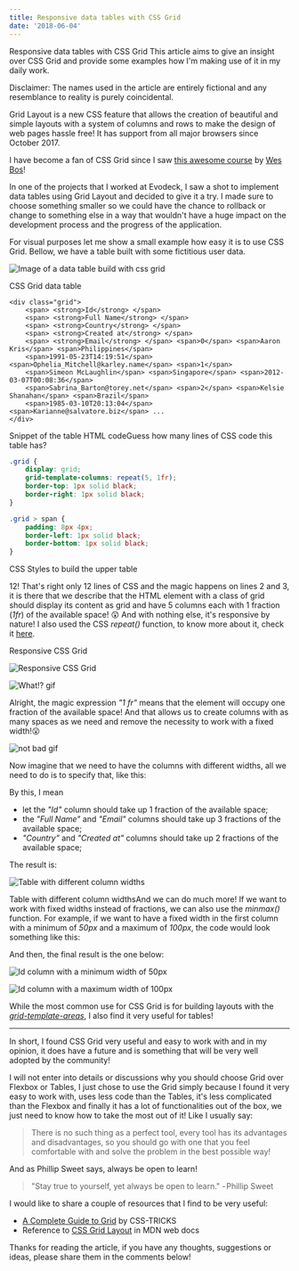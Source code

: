 ```yaml
---
title: Responsive data tables with CSS Grid
date: '2018-06-04'
---
```


Responsive data tables with CSS Grid
This article aims to give an insight over CSS Grid and provide some examples how I'm making use of it in my daily work.

Disclaimer: The names used in the article are entirely fictional and any resemblance to reality is purely coincidental.

Grid Layout is a new CSS feature that allows the creation of beautiful and simple layouts with a system of columns and rows to make the design of web pages hassle free! It has support from all major browsers since October 2017.

I have become a fan of CSS Grid since I saw [this awesome course](https://cssgrid.io/) by [Wes Bos](https://wesbos.com/)!

In one of the projects that I worked at Evodeck, I saw a shot to implement data tables using Grid Layout and decided to give it a try. I made sure to choose something smaller so we could have the chance to rollback or change to something else in a way that wouldn't have a huge impact on the development process and the progress of the application.

For visual purposes let me show a small example how easy it is to use CSS Grid. Bellow, we have a table built with some fictitious user data.

![Image of a data table build with css grid](./css-grid-data-table.png)

CSS Grid data table

```html{3}
<div class="grid">
    <span> <strong>Id</strong> </span>
    <span> <strong>Full Name</strong> </span>
    <span> <strong>Country</strong> </span>
    <span> <strong>Created at</strong> </span>
    <span> <strong>Email</strong> </span> <span>0</span> <span>Aaron Kris</span> <span>Philippines</span>
    <span>1991-05-23T14:19:51</span> <span>Ophelia_Mitchell@karley.name</span> <span>1</span>
    <span>Simeon McLaughlin</span> <span>Singapore</span> <span>2012-03-07T00:08:36</span>
    <span>Sabrina_Barton@torey.net</span> <span>2</span> <span>Kelsie Shanahan</span> <span>Brazil</span>
    <span>1985-03-10T20:13:04</span> <span>Karianne@salvatore.biz</span> ...
</div>
```

Snippet of the table HTML codeGuess how many lines of CSS code this table has?

```css
.grid {
    display: grid;
    grid-template-columns: repeat(5, 1fr);
    border-top: 1px solid black;
    border-right: 1px solid black;
}

.grid > span {
    padding: 8px 4px;
    border-left: 1px solid black;
    border-bottom: 1px solid black;
}
```

CSS Styles to build the upper table

12! That's right only 12 lines of CSS and the magic happens on lines 2 and 3, it is there that we describe that the HTML element with a class of grid should display its content as grid and have 5 columns each with 1 fraction (_1fr_) of the available space! 😲 And with nothing else, it's responsive by nature! I also used the CSS _repeat()_ function, to know more about it, check it [here](https://developer.mozilla.org/en-US/docs/Web/CSS/repeat).

Responsive CSS Grid

![Responsive CSS Grid](./responsive-css-grid.gif)

![What!? gif](./what.gif)

Alright, the magic expression _"1 fr"_ means that the element will occupy one fraction of the available space! And that allows us to create columns with as many spaces as we need and remove the necessity to work with a fixed width!😮

![not bad gif](./not-bad.gif)

Now imagine that we need to have the columns with different widths, all we need to do is to specify that, like this:

By this, I mean

-   let the _"Id"_ column should take up 1 fraction of the available space;
-   the _"Full Name"_ and _"Email"_ columns should take up 3 fractions of the available space;
-   _"Country"_ and _"Created at"_ columns should take up 2 fractions of the available space;

The result is:

![Table with different column widths](./table-with-different-column-widths.png)

Table with different column widthsAnd we can do much more! If we want to work with fixed widths instead of fractions, we can also use the _minmax()_ function. For example, if we want to have a fixed width in the first column with a minimum of _50px_ and a maximum of _100px_, the code would look something like this:

And then, the final result is the one below:

![Id column with a minimum width of 50px](./id-column-with-a-minimum-width-of-50px.png)

![Id column with a maximum width of 100px](./id-column-with-a-maximum-width-of-100px.png)

While the most common use for CSS Grid is for building layouts with the [_grid-template-areas_](https://developer.mozilla.org/en-US/docs/Web/CSS/grid-template-areas), I also find it very useful for tables!

---

In short, I found CSS Grid very useful and easy to work with and in my opinion, it does have a future and is something that will be very well adopted by the community!

I will not enter into details or discussions why you should choose Grid over Flexbox or Tables, I just chose to use the Grid simply because I found it very easy to work with, uses less code than the Tables, it's less complicated than the Flexbox and finally it has a lot of functionalities out of the box, we just need to know how to take the most out of it! Like I usually say:

> There is no such thing as a perfect tool, every tool has its advantages and disadvantages, so you should go with one that you feel comfortable with and solve the problem in the best possible way!

And as Phillip Sweet says, always be open to learn!

> "Stay true to yourself, yet always be open to learn."
> - Phillip Sweet

I would like to share a couple of resources that I find to be very useful:

-   [A Complete Guide to Grid](https://css-tricks.com/snippets/css/complete-guide-grid/) by CSS-TRICKS
-   Reference to [CSS Grid Layout](https://developer.mozilla.org/en-US/docs/Web/CSS/CSS_Grid_Layout) in MDN web docs

Thanks for reading the article, if you have any thoughts, suggestions or ideas, please share them in the comments below!
